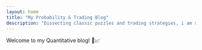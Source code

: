 ```yaml
---
layout: home
title: "My Probability & Trading Blog"
description: "Dissecting classic puzzles and trading strategies, i am screwed"
---
```


Welcome to my Quantitative blog! 🧠📈
